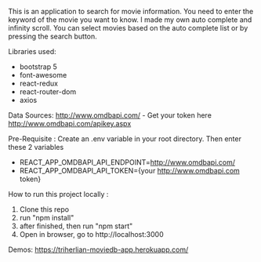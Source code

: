 This is an application to search for movie information. You need to enter the keyword of the movie you want to know. I made my own auto complete and infinity scroll. You can select movies based on the auto complete list or by pressing the search button.

Libraries used:
- bootstrap 5
- font-awesome
- react-redux
- react-router-dom
- axios

Data Sources:
http://www.omdbapi.com/ - Get your token here http://www.omdbapi.com/apikey.aspx

Pre-Requisite :
Create an .env variable in your root directory. Then enter these 2 variables
- REACT_APP_OMDBAPI_API_ENDPOINT=http://www.omdbapi.com/
- REACT_APP_OMDBAPI_API_TOKEN={your http://www.omdbapi.com token}

How to run this project locally :
1. Clone this repo
2. run "npm install"
3. after finished, then run "npm start"
4. Open in browser, go to http://localhost:3000

Demos:
https://triherlian-moviedb-app.herokuapp.com/